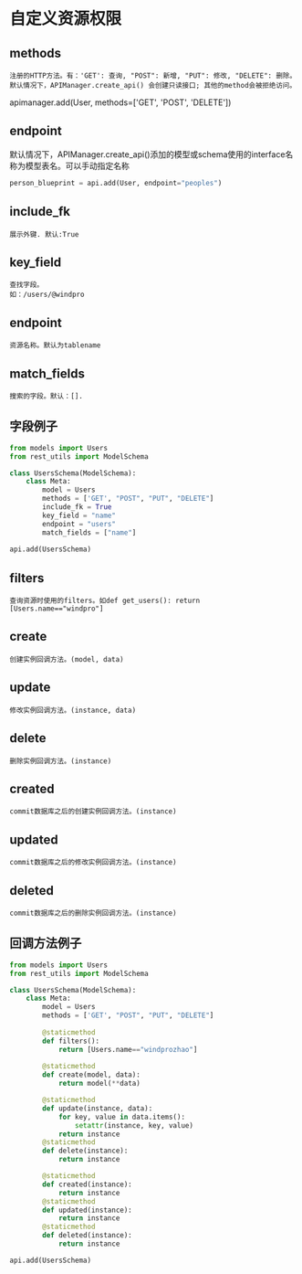 # 自定义资源权限

## methods

    注册的HTTP方法。有：'GET': 查询, "POST": 新增, "PUT": 修改, "DELETE": 删除。
    默认情况下，APIManager.create_api() 会创建只读接口; 其他的method会被拒绝访问。
    
apimanager.add(User, methods=['GET', 'POST', 'DELETE'])

## endpoint

默认情况下，APIManager.create_api()添加的模型或schema使用的interface名称为模型表名。可以手动指定名称

```python
person_blueprint = api.add(User, endpoint="peoples")
```

##  include_fk

    展示外键. 默认:True

## key_field

    查找字段。
    如：/users/@windpro

## endpoint

    资源名称。默认为tablename
    
## match_fields

    搜索的字段。默认：[]. 

## 字段例子

```python
from models import Users
from rest_utils import ModelSchema

class UsersSchema(ModelSchema):
    class Meta:
        model = Users
        methods = ['GET', "POST", "PUT", "DELETE"]
        include_fk = True
        key_field = "name"
        endpoint = "users"
        match_fields = ["name"]
        
api.add(UsersSchema)
```

## filters

    查询资源时使用的filters。如def get_users(): return [Users.name=="windpro"]

## create

    创建实例回调方法。(model, data)

## update

    修改实例回调方法。(instance, data)

## delete

    删除实例回调方法。(instance)

## created

    commit数据库之后的创建实例回调方法。(instance)

## updated

    commit数据库之后的修改实例回调方法。(instance)

## deleted

    commit数据库之后的删除实例回调方法。(instance)
    
## 回调方法例子

```python
from models import Users
from rest_utils import ModelSchema

class UsersSchema(ModelSchema):
    class Meta:
        model = Users
        methods = ['GET', "POST", "PUT", "DELETE"]
        
        @staticmethod
        def filters():
            return [Users.name=="windprozhao"]
        
        @staticmethod
        def create(model, data):
            return model(**data)

        @staticmethod
        def update(instance, data):
            for key, value in data.items():
                setattr(instance, key, value)
            return instance
        @staticmethod
        def delete(instance):
            return instance

        @staticmethod
        def created(instance):
            return instance
        @staticmethod
        def updated(instance):
            return instance
        @staticmethod
        def deleted(instance):
            return instance

api.add(UsersSchema)
```
